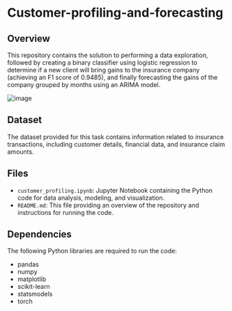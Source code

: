 # Customer-profiling-and-forecasting

## Overview

This repository contains the solution to performing a data exploration, followed by creating a binary classifier using logistic regression to determine if a new client will bring gains to the insurance company (achieving an F1 score of 0.9485), and finally forecasting the gains of the company grouped by months using an ARIMA model.


![image](https://github.com/karimbenjrad/Customer-profiling-and-forecasting/assets/57772372/13ce6a11-f53f-493c-a1b7-ec4d3cadf52c)

## Dataset

The dataset provided for this task contains information related to insurance transactions, including customer details, financial data, and insurance claim amounts.

## Files

- `customer_profiling.ipynb`: Jupyter Notebook containing the Python code for data analysis, modeling, and visualization.
- `README.md`: This file providing an overview of the repository and instructions for running the code.

## Dependencies

The following Python libraries are required to run the code:
- pandas
- numpy
- matplotlib
- scikit-learn
- statsmodels
- torch
